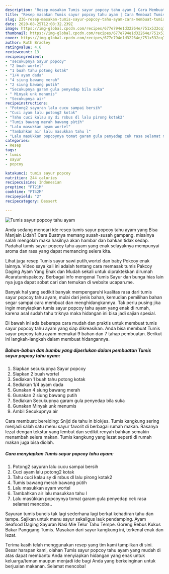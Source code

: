 ```yaml
---
description: "Resep masakan Tumis sayur popcoy tahu ayam | Cara Membuat Tumis sayur popcoy tahu ayam Yang Sedap"
title: "Resep masakan Tumis sayur popcoy tahu ayam | Cara Membuat Tumis sayur popcoy tahu ayam Yang Sedap"
slug: 236-resep-masakan-tumis-sayur-popcoy-tahu-ayam-cara-membuat-tumis-sayur-popcoy-tahu-ayam-yang-sedap
date: 2020-08-25T12:08:32.239Z
image: https://img-global.cpcdn.com/recipes/677e794e1d32264e/751x532cq70/tumis-sayur-popcoy-tahu-ayam-foto-resep-utama.jpg
thumbnail: https://img-global.cpcdn.com/recipes/677e794e1d32264e/751x532cq70/tumis-sayur-popcoy-tahu-ayam-foto-resep-utama.jpg
cover: https://img-global.cpcdn.com/recipes/677e794e1d32264e/751x532cq70/tumis-sayur-popcoy-tahu-ayam-foto-resep-utama.jpg
author: Ruth Bradley
ratingvalue: 4.6
reviewcount: 13
recipeingredient:
- "secukupnya Sayur popcoy"
- "2 buah wortel"
- "1 buah tahu potong kotak"
- "1/4 ayam dada"
- "4 siung bawang merah"
- "2 siung bawang putih"
- "Secukupnya garam gula penyedap bila suka"
- " Minyak unk menumis"
- "Secukupnya air"
recipeinstructions:
- "Potong2 sayuran lalu cucu sampai bersih"
- "Cuci ayam lalu potong2 kotak"
- "Tahu cuci kalau sy di rsbus dl lalu pirong kotak2"
- "Tumis bawang merah bawang pùtih"
- "Lalu masukkan ayam wortel"
- "Tambahkan air lalu masukkan tahu l"
- "Lalu masùkkan popcoynya tomat garam gula penyedap cek rasa selamat mencoba.."
categories:
- Resep
tags:
- tumis
- sayur
- popcoy

katakunci: tumis sayur popcoy 
nutrition: 244 calories
recipecuisine: Indonesian
preptime: "PT21M"
cooktime: "PT42M"
recipeyield: "2"
recipecategory: Dessert

---
```



![Tumis sayur popcoy tahu ayam](https://img-global.cpcdn.com/recipes/677e794e1d32264e/751x532cq70/tumis-sayur-popcoy-tahu-ayam-foto-resep-utama.jpg)

Anda sedang mencari ide resep tumis sayur popcoy tahu ayam yang Bisa Manjain Lidah? Cara Buatnya memang susah-susah gampang. misalnya salah mengolah maka hasilnya akan hambar dan bahkan tidak sedap. Padahal tumis sayur popcoy tahu ayam yang enak selayaknya mempunyai aroma dan rasa yang dapat memancing selera kita.

Lihat juga resep Tumis sayur sawi putih,wortel dan baby Pokcoy enak lainnya. Video saya kali ini adalah tentang cara memasak tumis Pakcoy Daging Ayam Yang Enak dan Mudah sekali untuk dipraktekkan dirumah #caratumispakcoy. Berbagai info mengenai Tumis Sayur dan bunga hias lain nya juga dapat sobat cari dan temukan di website ucapan.me.

Banyak hal yang sedikit banyak mempengaruhi kualitas rasa dari tumis sayur popcoy tahu ayam, mulai dari jenis bahan, kemudian pemilihan bahan segar sampai cara membuat dan menghidangkannya. Tak perlu pusing jika ingin menyiapkan tumis sayur popcoy tahu ayam yang enak di rumah, karena asal sudah tahu triknya maka hidangan ini bisa jadi sajian spesial.


Di bawah ini ada beberapa cara mudah dan praktis untuk membuat tumis sayur popcoy tahu ayam yang siap dikreasikan. Anda bisa membuat Tumis sayur popcoy tahu ayam memakai 9 bahan dan 7 tahap pembuatan. Berikut ini langkah-langkah dalam membuat hidangannya.

<!--inarticleads1-->

##### Bahan-bahan dan bumbu yang diperlukan dalam pembuatan Tumis sayur popcoy tahu ayam:

1. Siapkan secukupnya Sayur popcoy
1. Siapkan 2 buah wortel
1. Sediakan 1 buah tahu potong kotak
1. Sediakan 1/4 ayam dada
1. Gunakan 4 siung bawang merah
1. Gunakan 2 siung bawang putih
1. Sediakan Secukupnya garam gula penyedap bila suka
1. Gunakan  Minyak unk menumis
1. Ambil Secukupnya air


Cara membuat: bereiding: Snijd de tahu in blokjes. Tumis kangkung sering menjadi salah satu menu sayur favorit di berbagai rumah makan. Rasanya lezat dengan tekstur yang lembut dan sedikit renyah bahkan semakin menambah selera makan. Tumis kangkung yang lezat seperti di rumah makan juga bisa diolah. 

<!--inarticleads2-->

##### Cara menyiapkan Tumis sayur popcoy tahu ayam:

1. Potong2 sayuran lalu cucu sampai bersih
1. Cuci ayam lalu potong2 kotak
1. Tahu cuci kalau sy di rsbus dl lalu pirong kotak2
1. Tumis bawang merah bawang pùtih
1. Lalu masukkan ayam wortel
1. Tambahkan air lalu masukkan tahu l
1. Lalu masùkkan popcoynya tomat garam gula penyedap cek rasa selamat mencoba..


Sayuran tumis buncis tak lagi sederhana lagi berkat kehadiran tahu dan tempe. Sajikan untuk menu sayur sekaligus lauk pendamping. Ayam Seafood Daging Sayuran Nasi Mie Telur Tahu Tempe. Goreng Rebus Kukus Bakar Panggang Tumis. Masakan dari sayur kangkung ini, terkenal enak dan lezat. 

Terima kasih telah menggunakan resep yang tim kami tampilkan di sini. Besar harapan kami, olahan Tumis sayur popcoy tahu ayam yang mudah di atas dapat membantu Anda menyiapkan hidangan yang enak untuk keluarga/teman maupun menjadi ide bagi Anda yang berkeinginan untuk berjualan makanan. Selamat mencoba!
